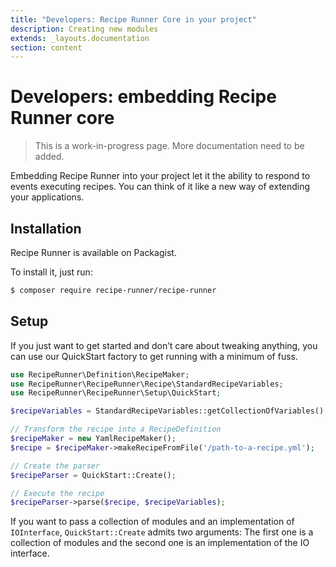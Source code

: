 ```yaml
---
title: "Developers: Recipe Runner Core in your project"
description: Creating new modules
extends: _layouts.documentation
section: content
---
```


# Developers: embedding Recipe Runner core

> This is a work-in-progress page. More documentation need to be added.

Embedding Recipe Runner into your project let it the ability to respond to events executing recipes. 
You can think of it like a new way of extending your applications.

## Installation

Recipe Runner is available on Packagist.

To install it, just run:

```bash
$ composer require recipe-runner/recipe-runner
```

## Setup

If you just want to get started and don’t care about tweaking anything, you can use our QuickStart factory to get running with a minimum of fuss.

```php
use RecipeRunner\Definition\RecipeMaker;
use RecipeRunner\RecipeRunner\Recipe\StandardRecipeVariables;
use RecipeRunner\RecipeRunner\Setup\QuickStart;

$recipeVariables = StandardRecipeVariables::getCollectionOfVariables();

// Transform the recipe into a RecipeDefinition
$recipeMaker = new YamlRecipeMaker();
$recipe = $recipeMaker->makeRecipeFromFile('/path-to-a-recipe.yml');

// Create the parser
$recipeParser = QuickStart::Create();

// Execute the recipe
$recipeParser->parse($recipe, $recipeVariables);
```

If you want to pass a collection of modules and an implementation of `IOInterface`, `QuickStart::Create` admits two arguments:
The first one is a collection of modules and the second one is an implementation of the IO interface.
